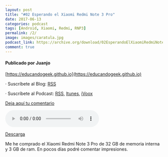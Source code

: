 ```yaml
---
layout: post
title: "#02 Esperando el Xiaomi Redmi Note 3 Pro"
date: 2017-06-13
categories: podcast
tags: [Android, Xiaomi, Redmi, RNP3]
permalink: /2/
image: images/caratula.jpg
podcast_link: https://archive.org/download/02EsperandoElXiaomiRedmiNote3Pro_20170614/02-esperando-el-xiaomi-redmi-note-3-pro.mp3
comment: true
---
```


#### Publicado por Juanjo

[https://educandogeek.github.io](https://educandogeek.github.io)

· Suscríbete al Blog: [RSS](http://feeds.feedburner.com/educandogeekblog)

· Suscríbete al Podcast: [RSS](http://feeds.feedburner.com/educandogeek), [Itunes](https://itunes.apple.com/es/podcast/educando-geek/id1110060146?mt=2), [iVoox](https://www.ivoox.com/podcast-educando-geek_sq_f1289274_1.html)

[Deja aquí tu comentario](https://educandogeek.github.io/2/)

<audio controls>
  <source src="{{ page.podcast_link }}" type="audio/mp3">
</audio>


[Descarga][Mp3]


Me he comprado el Xiaomi Redmi Note 3 Pro de 32 GB de memoria interna y 3 GB de ram. En pocos días podré comentar impresiones.


[Mp3]: https://archive.org/download/02EsperandoElXiaomiRedmiNote3Pro_20170614/02-esperando-el-xiaomi-redmi-note-3-pro.mp3